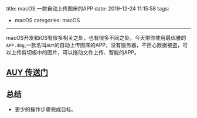 title: macOS 一款自动上传图床的APP
date: 2019-12-24 11:15:58
tags:
- macOS
categories: macOS
---

macOS开发和iOS有很多相关之处，也有很多不同之处，今天带你使用最优雅的`APP.dmg`,一款名叫`AUY`的自动上传图床的APP，没有服务器，不担心数据被盗，可以上传剪切板中的图片，可以拖动文件上传、智能的APP。
## [AUY 传送门](https://github.com/ifgyong/AUY/releases)
<!-- more -->
## 总结
- 更少的操作步骤完成目标。























